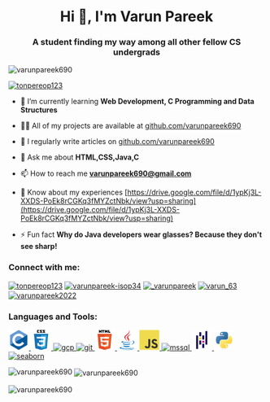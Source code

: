 <h1 align="center">Hi 👋, I'm Varun Pareek</h1>
<h3 align="center">A student finding my way among all other fellow CS undergrads</h3>

<p align="left"> <img src="https://komarev.com/ghpvc/?username=varunpareek690&label=Profile%20views&color=0e75b6&style=flat" alt="varunpareek690" /> </p>

<p align="left"> <a href="https://twitter.com/tonpereop123" target="blank"><img src="https://img.shields.io/twitter/follow/tonpereop123?logo=twitter&style=for-the-badge" alt="tonpereop123" /></a> </p>

- 🌱 I’m currently learning **Web Development, C Programming and Data Structures**

- 👨‍💻 All of my projects are available at [github.com/varunpareek690](github.com/varunpareek690)

- 📝 I regularly write articles on [github.com/varunpareek690](github.com/varunpareek690)

- 💬 Ask me about **HTML,CSS,Java,C**

- 📫 How to reach me **varunpareek690@gmail.com**

- 📄 Know about my experiences [https://drive.google.com/file/d/1ypKj3L-XXDS-PoEk8rCGKq3fMYZctNbk/view?usp=sharing](https://drive.google.com/file/d/1ypKj3L-XXDS-PoEk8rCGKq3fMYZctNbk/view?usp=sharing)

- ⚡ Fun fact **Why do Java developers wear glasses? Because they don't see sharp!**

<h3 align="left">Connect with me:</h3>
<p align="left">
<a href="https://twitter.com/tonpereop123" target="blank"><img align="center" src="https://raw.githubusercontent.com/rahuldkjain/github-profile-readme-generator/master/src/images/icons/Social/twitter.svg" alt="tonpereop123" height="30" width="40" /></a>
<a href="https://linkedin.com/in/varunpareek-isop34" target="blank"><img align="center" src="https://raw.githubusercontent.com/rahuldkjain/github-profile-readme-generator/master/src/images/icons/Social/linked-in-alt.svg" alt="varunpareek-isop34" height="30" width="40" /></a>
<a href="https://instagram.com/_varunpareek" target="blank"><img align="center" src="https://raw.githubusercontent.com/rahuldkjain/github-profile-readme-generator/master/src/images/icons/Social/instagram.svg" alt="_varunpareek" height="30" width="40" /></a>
<a href="https://www.codechef.com/users/varun_63" target="blank"><img align="center" src="https://cdn.jsdelivr.net/npm/simple-icons@3.1.0/icons/codechef.svg" alt="varun_63" height="30" width="40" /></a>
<a href="https://www.hackerrank.com/varunpareek2022" target="blank"><img align="center" src="https://raw.githubusercontent.com/rahuldkjain/github-profile-readme-generator/master/src/images/icons/Social/hackerrank.svg" alt="varunpareek2022" height="30" width="40" /></a>
</p>

<h3 align="left">Languages and Tools:</h3>
<p align="left"> <a href="https://www.cprogramming.com/" target="_blank" rel="noreferrer"> <img src="https://raw.githubusercontent.com/devicons/devicon/master/icons/c/c-original.svg" alt="c" width="40" height="40"/> </a> <a href="https://www.w3schools.com/css/" target="_blank" rel="noreferrer"> <img src="https://raw.githubusercontent.com/devicons/devicon/master/icons/css3/css3-original-wordmark.svg" alt="css3" width="40" height="40"/> </a> <a href="https://cloud.google.com" target="_blank" rel="noreferrer"> <img src="https://www.vectorlogo.zone/logos/google_cloud/google_cloud-icon.svg" alt="gcp" width="40" height="40"/> </a> <a href="https://git-scm.com/" target="_blank" rel="noreferrer"> <img src="https://www.vectorlogo.zone/logos/git-scm/git-scm-icon.svg" alt="git" width="40" height="40"/> </a> <a href="https://www.w3.org/html/" target="_blank" rel="noreferrer"> <img src="https://raw.githubusercontent.com/devicons/devicon/master/icons/html5/html5-original-wordmark.svg" alt="html5" width="40" height="40"/> </a> <a href="https://www.java.com" target="_blank" rel="noreferrer"> <img src="https://raw.githubusercontent.com/devicons/devicon/master/icons/java/java-original.svg" alt="java" width="40" height="40"/> </a> <a href="https://developer.mozilla.org/en-US/docs/Web/JavaScript" target="_blank" rel="noreferrer"> <img src="https://raw.githubusercontent.com/devicons/devicon/master/icons/javascript/javascript-original.svg" alt="javascript" width="40" height="40"/> </a> <a href="https://www.microsoft.com/en-us/sql-server" target="_blank" rel="noreferrer"> <img src="https://www.svgrepo.com/show/303229/microsoft-sql-server-logo.svg" alt="mssql" width="40" height="40"/> </a> <a href="https://pandas.pydata.org/" target="_blank" rel="noreferrer"> <img src="https://raw.githubusercontent.com/devicons/devicon/2ae2a900d2f041da66e950e4d48052658d850630/icons/pandas/pandas-original.svg" alt="pandas" width="40" height="40"/> </a> <a href="https://www.python.org" target="_blank" rel="noreferrer"> <img src="https://raw.githubusercontent.com/devicons/devicon/master/icons/python/python-original.svg" alt="python" width="40" height="40"/> </a> <a href="https://seaborn.pydata.org/" target="_blank" rel="noreferrer"> <img src="https://seaborn.pydata.org/_images/logo-mark-lightbg.svg" alt="seaborn" width="40" height="40"/> </a> </p>

<p><img align="left" src="https://github-readme-stats.vercel.app/api/top-langs?username=varunpareek690&show_icons=true&locale=en&layout=compact" alt="varunpareek690" /></p>

<p>&nbsp;<img align="center" src="https://github-readme-stats.vercel.app/api?username=varunpareek690&show_icons=true&locale=en" alt="varunpareek690" /></p>

<p><img align="center" src="https://github-readme-streak-stats.herokuapp.com/?user=varunpareek690&" alt="varunpareek690" /></p>
